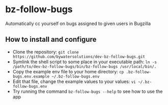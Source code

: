 # bz-follow-bugs

Automatically cc yourself on bugs assigned to given users in Bugzilla 

## How to install and configure

* Clone the repository: `git clone https://github.com/bywatersolutions/dev-bz-follow-bugs.git`
* Symlink the shell script to some place in your executable path: `ln -s /path/to/dev-bz-follow-bugs/bin/bz-follow-bugs /usr/local/bin/.`
* Copy the example env file to your home directory: `cp .bz-follow-bugs.env.example ~/.bz-follow-bugs.env`
* Edit that file, change the example values to your values: `vi ~/.bz-follow-bugs.env`
* Try running the command `bz-follow-bugs --help` to see how to use the app
